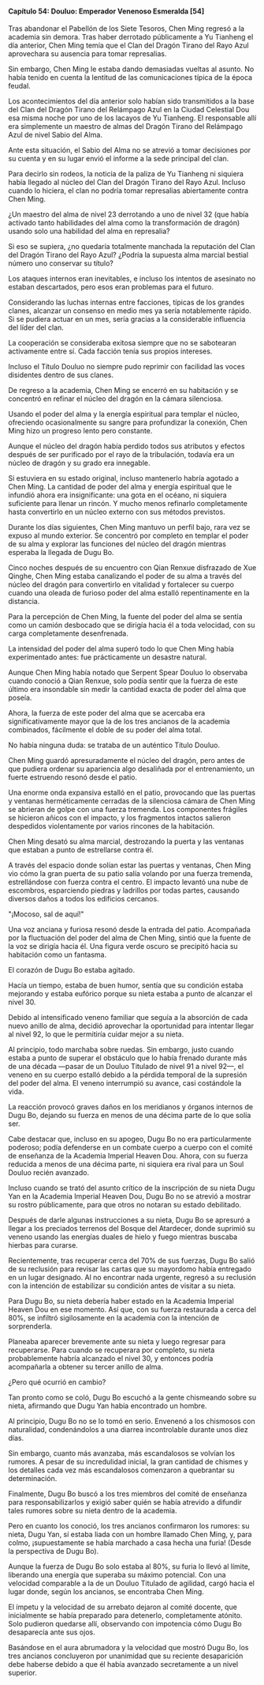 
#### Capítulo 54: Douluo: Emperador Venenoso Esmeralda [54]

Tras abandonar el Pabellón de los Siete Tesoros, Chen Ming regresó a la academia sin demora. Tras haber derrotado públicamente a Yu Tianheng el día anterior, Chen Ming temía que el Clan del Dragón Tirano del Rayo Azul aprovechara su ausencia para tomar represalias.

Sin embargo, Chen Ming le estaba dando demasiadas vueltas al asunto. No había tenido en cuenta la lentitud de las comunicaciones típica de la época feudal.

Los acontecimientos del día anterior solo habían sido transmitidos a la base del Clan del Dragón Tirano del Relámpago Azul en la Ciudad Celestial Dou esa misma noche por uno de los lacayos de Yu Tianheng. El responsable allí era simplemente un maestro de almas del Dragón Tirano del Relámpago Azul de nivel Sabio del Alma.

Ante esta situación, el Sabio del Alma no se atrevió a tomar decisiones por su cuenta y en su lugar envió el informe a la sede principal del clan.

Para decirlo sin rodeos, la noticia de la paliza de Yu Tianheng ni siquiera había llegado al núcleo del Clan del Dragón Tirano del Rayo Azul. Incluso cuando lo hiciera, el clan no podría tomar represalias abiertamente contra Chen Ming.

¿Un maestro del alma de nivel 23 derrotando a uno de nivel 32 (que había activado tanto habilidades del alma como la transformación de dragón) usando solo una habilidad del alma en represalia?

Si eso se supiera, ¿no quedaría totalmente manchada la reputación del Clan del Dragón Tirano del Rayo Azul? ¿Podría la supuesta alma marcial bestial número uno conservar su título?

Los ataques internos eran inevitables, e incluso los intentos de asesinato no estaban descartados, pero esos eran problemas para el futuro.

Considerando las luchas internas entre facciones, típicas de los grandes clanes, alcanzar un consenso en medio mes ya sería notablemente rápido. Si se pudiera actuar en un mes, sería gracias a la considerable influencia del líder del clan.

La cooperación se consideraba exitosa siempre que no se sabotearan activamente entre sí. Cada facción tenía sus propios intereses.

Incluso el Título Douluo no siempre pudo reprimir con facilidad las voces disidentes dentro de sus clanes.

De regreso a la academia, Chen Ming se encerró en su habitación y se concentró en refinar el núcleo del dragón en la cámara silenciosa.

Usando el poder del alma y la energía espiritual para templar el núcleo, ofreciendo ocasionalmente su sangre para profundizar la conexión, Chen Ming hizo un progreso lento pero constante.

Aunque el núcleo del dragón había perdido todos sus atributos y efectos después de ser purificado por el rayo de la tribulación, todavía era un núcleo de dragón y su grado era innegable.

Si estuviera en su estado original, incluso mantenerlo habría agotado a Chen Ming. La cantidad de poder del alma y energía espiritual que le infundió ahora era insignificante: una gota en el océano, ni siquiera suficiente para llenar un rincón. Y mucho menos refinarlo completamente hasta convertirlo en un núcleo externo con sus métodos previstos.

Durante los días siguientes, Chen Ming mantuvo un perfil bajo, rara vez se expuso al mundo exterior. Se concentró por completo en templar el poder de su alma y explorar las funciones del núcleo del dragón mientras esperaba la llegada de Dugu Bo.

Cinco noches después de su encuentro con Qian Renxue disfrazado de Xue Qinghe, Chen Ming estaba canalizando el poder de su alma a través del núcleo del dragón para convertirlo en vitalidad y fortalecer su cuerpo cuando una oleada de furioso poder del alma estalló repentinamente en la distancia.

Para la percepción de Chen Ming, la fuente del poder del alma se sentía como un camión desbocado que se dirigía hacia él a toda velocidad, con su carga completamente desenfrenada.

La intensidad del poder del alma superó todo lo que Chen Ming había experimentado antes: fue prácticamente un desastre natural.

Aunque Chen Ming había notado que Serpent Spear Douluo lo observaba cuando conoció a Qian Renxue, solo podía sentir que la fuerza de este último era insondable sin medir la cantidad exacta de poder del alma que poseía.

Ahora, la fuerza de este poder del alma que se acercaba era significativamente mayor que la de los tres ancianos de la academia combinados, fácilmente el doble de su poder del alma total.

No había ninguna duda: se trataba de un auténtico Título Douluo.

Chen Ming guardó apresuradamente el núcleo del dragón, pero antes de que pudiera ordenar su apariencia algo desaliñada por el entrenamiento, un fuerte estruendo resonó desde el patio.

Una enorme onda expansiva estalló en el patio, provocando que las puertas y ventanas herméticamente cerradas de la silenciosa cámara de Chen Ming se abrieran de golpe con una fuerza tremenda. Los componentes frágiles se hicieron añicos con el impacto, y los fragmentos intactos salieron despedidos violentamente por varios rincones de la habitación.

Chen Ming desató su alma marcial, destrozando la puerta y las ventanas que estaban a punto de estrellarse contra él.

A través del espacio donde solían estar las puertas y ventanas, Chen Ming vio cómo la gran puerta de su patio salía volando por una fuerza tremenda, estrellándose con fuerza contra el centro. El impacto levantó una nube de escombros, esparciendo piedras y ladrillos por todas partes, causando diversos daños a todos los edificios cercanos.

"¡Mocoso, sal de aquí!"

Una voz anciana y furiosa resonó desde la entrada del patio. Acompañada por la fluctuación del poder del alma de Chen Ming, sintió que la fuente de la voz se dirigía hacia él. Una figura verde oscuro se precipitó hacia su habitación como un fantasma.

El corazón de Dugu Bo estaba agitado.

Hacía un tiempo, estaba de buen humor, sentía que su condición estaba mejorando y estaba eufórico porque su nieta estaba a punto de alcanzar el nivel 30.

Debido al intensificado veneno familiar que seguía a la absorción de cada nuevo anillo de alma, decidió aprovechar la oportunidad para intentar llegar al nivel 92, lo que le permitiría cuidar mejor a su nieta.

Al principio, todo marchaba sobre ruedas. Sin embargo, justo cuando estaba a punto de superar el obstáculo que lo había frenado durante más de una década —pasar de un Douluo Titulado de nivel 91 a nivel 92—, el veneno en su cuerpo estalló debido a la pérdida temporal de la supresión del poder del alma. El veneno interrumpió su avance, casi costándole la vida.

La reacción provocó graves daños en los meridianos y órganos internos de Dugu Bo, dejando su fuerza en menos de una décima parte de lo que solía ser.

Cabe destacar que, incluso en su apogeo, Dugu Bo no era particularmente poderoso; podía defenderse en un combate cuerpo a cuerpo con el comité de enseñanza de la Academia Imperial Heaven Dou. Ahora, con su fuerza reducida a menos de una décima parte, ni siquiera era rival para un Soul Douluo recién avanzado.

Incluso cuando se trató del asunto crítico de la inscripción de su nieta Dugu Yan en la Academia Imperial Heaven Dou, Dugu Bo no se atrevió a mostrar su rostro públicamente, para que otros no notaran su estado debilitado.

Después de darle algunas instrucciones a su nieta, Dugu Bo se apresuró a llegar a los preciados terrenos del Bosque del Atardecer, donde suprimió su veneno usando las energías duales de hielo y fuego mientras buscaba hierbas para curarse.

Recientemente, tras recuperar cerca del 70% de sus fuerzas, Dugu Bo salió de su reclusión para revisar las cartas que su mayordomo había entregado en un lugar designado. Al no encontrar nada urgente, regresó a su reclusión con la intención de estabilizar su condición antes de visitar a su nieta.

Para Dugu Bo, su nieta debería haber estado en la Academia Imperial Heaven Dou en ese momento. Así que, con su fuerza restaurada a cerca del 80%, se infiltró sigilosamente en la academia con la intención de sorprenderla.

Planeaba aparecer brevemente ante su nieta y luego regresar para recuperarse. Para cuando se recuperara por completo, su nieta probablemente habría alcanzado el nivel 30, y entonces podría acompañarla a obtener su tercer anillo de alma.

¿Pero qué ocurrió en cambio?

Tan pronto como se coló, Dugu Bo escuchó a la gente chismeando sobre su nieta, afirmando que Dugu Yan había encontrado un hombre.

Al principio, Dugu Bo no se lo tomó en serio. Envenenó a los chismosos con naturalidad, condenándolos a una diarrea incontrolable durante unos diez días.

Sin embargo, cuanto más avanzaba, más escandalosos se volvían los rumores. A pesar de su incredulidad inicial, la gran cantidad de chismes y los detalles cada vez más escandalosos comenzaron a quebrantar su determinación.

Finalmente, Dugu Bo buscó a los tres miembros del comité de enseñanza para responsabilizarlos y exigió saber quién se había atrevido a difundir tales rumores sobre su nieta dentro de la academia.

Pero en cuanto los conoció, los tres ancianos confirmaron los rumores: su nieta, Dugu Yan, sí estaba liada con un hombre llamado Chen Ming, y, para colmo, ¡supuestamente se había marchado a casa hecha una furia! (Desde la perspectiva de Dugu Bo).

Aunque la fuerza de Dugu Bo solo estaba al 80%, su furia lo llevó al límite, liberando una energía que superaba su máximo potencial. Con una velocidad comparable a la de un Douluo Titulado de agilidad, cargó hacia el lugar donde, según los ancianos, se encontraba Chen Ming.

El ímpetu y la velocidad de su arrebato dejaron al comité docente, que inicialmente se había preparado para detenerlo, completamente atónito. Solo pudieron quedarse allí, observando con impotencia cómo Dugu Bo desaparecía ante sus ojos.

Basándose en el aura abrumadora y la velocidad que mostró Dugu Bo, los tres ancianos concluyeron por unanimidad que su reciente desaparición debe haberse debido a que él había avanzado secretamente a un nivel superior.